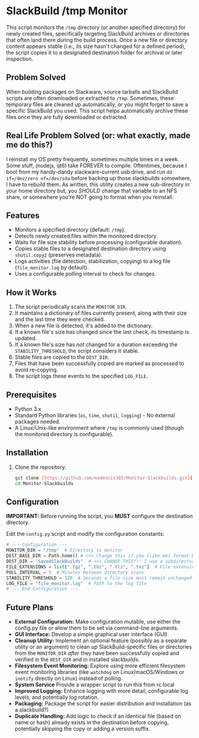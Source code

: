 # SlackBuild /tmp Monitor

This script monitors the `/tmp` directory (or another specified directory) for newly created files, specifically targeting SlackBuild archives or directories that often land there during the build process. Once a new file or directory content appears stable (i.e., its size hasn't changed for a defined period), the script copies it to a designated destination folder for archival or later inspection.

## Problem Solved

When building packages on Slackware, source tarballs and SlackBuild scripts are often downloaded or extracted to `/tmp`. Sometimes, these temporary files are cleaned up automatically, or you might forget to save a specific SlackBuild you used. This script helps automatically archive these files once they are fully downloaded or extracted.

## Real Life Problem Solved (or: what exactly, made me do this?)

I reinstall my OS pretty frequently, sometimes multiple times in a week. Some stuff, (nodejs, qt6) take FOREVER to compile. Oftentimes, because I boot from my handy-dandy slackware-current usb drive, and run `dd if=/dev/zero of=/dev/sda` before backing up those slackbuilds somewhere, I have to rebuild them. As written, this utility creates a new sub-directory in your home directory but, you *SHOULD* change that variable to an NFS share, or somewhere you're NOT going to format when you reinstall.

## Features

* Monitors a specified directory (default: `/tmp`).
* Detects newly created files within the monitored directory.
* Waits for file size stability before processing (configurable duration).
* Copies stable files to a designated destination directory using `shutil.copy2` (preserves metadata).
* Logs activities (file detection, stabilization, copying) to a log file (`file_monitor.log` by default).
* Uses a configurable polling interval to check for changes.

## How it Works

1.  The script periodically scans the `MONITOR_DIR`.
2.  It maintains a dictionary of files currently present, along with their size and the last time they were checked.
3.  When a new file is detected, it's added to the dictionary.
4.  If a known file's size has changed since the last check, its timestamp is updated.
5.  If a known file's size has *not* changed for a duration exceeding the `STABILITY_THRESHOLD`, the script considers it stable.
6.  Stable files are copied to the `DEST_DIR`.
7.  Files that have been successfully copied are marked as processed to avoid re-copying.
8.  The script logs these events to the specified `LOG_FILE`.

## Prerequisites

* Python 3.x
* Standard Python libraries (`os`, `time`, `shutil`, `logging`) - No external packages needed.
* A Linux/Unix-like environment where `/tmp` is commonly used (though the monitored directory is configurable).

## Installation

1.  Clone the repository:
    ```bash
    git clone [https://github.com/madennis385/Monitor-Slackbuilds.git](https://github.com/madennis385/Monitor-Slackbuilds.git)
    cd Monitor-Slackbuilds
    ```

## Configuration

**IMPORTANT:** Before running the script, you **MUST** configure the destination directory.

Edit the `config.py` script and modify the configuration constants:

```python
# --- Configuration ---
MONITOR_DIR = "/tmp"  # Directory to monitor
DEST_BASE_DIR = Path.home() # <<< Change this if you (like me) format EVERYTHING when you reinstall
DEST_DIR = "SavedSlackBuilds"  # <<< CHANGE THIS!!! I use a subdirectory in my home directory that's actually an NFS share, so when my hard drive get formatted, my slackbuilds stay safe.
FILE_EXTENSIONS = list[".tgz", ".tbz", ".tlz", ".txz"]  # File extensions to monitor (probably doesn't need to change)
POLL_INTERVAL = 5  # Minutes between directory scans
STABILITY_THRESHOLD = 120  # Seconds a file size must remain unchanged to be considered stable (2 minutes)
LOG_FILE = "file_monitor.log"  # Path to the log file
# --- End Configuration ---
```

## Future Plans

* **External Configuration:** Make configuration mutable, use either the config.py file or allow them to be set via command-line arguments.
* **GUI Interface:** Develop a simple graphical user interface (GUI) 
* **Cleanup Utility:** Implement an optional feature (possibly as a separate utility or an argument) to clean up SlackBuild-specific files or directories from the `MONITOR_DIR` *after* they have been successfully copied and verified in the `DEST_DIR` and in installed slackbuilds.
* **Filesystem Event Monitoring:** Explore using more efficient filesystem event monitoring libraries (like `watchdog` on Linux/macOS/Windows or `inotify` directly on Linux) instead of polling.
* **System Service** Provide a wrapper script to run this from rc.local
* **Improved Logging:** Enhance logging with more detail, configurable log levels, and potentially log rotation.
* **Packaging:** Package the script for easier distribution and installation (as a slackbuild?)
* **Duplicate Handling:** Add logic to check if an identical file (based on name or hash) already exists in the destination before copying, potentially skipping the copy or adding a version suffix.
